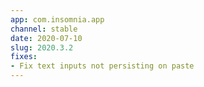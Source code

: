 ```yaml
---
app: com.insomnia.app
channel: stable
date: 2020-07-10
slug: 2020.3.2
fixes:
- Fix text inputs not persisting on paste
---
```

